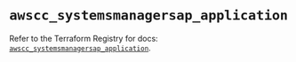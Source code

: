 # `awscc_systemsmanagersap_application`

Refer to the Terraform Registry for docs: [`awscc_systemsmanagersap_application`](https://registry.terraform.io/providers/hashicorp/awscc/0.70.0/docs/resources/systemsmanagersap_application).
